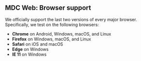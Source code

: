 ## MDC Web: Browser support

We officially support the last two versions of every major browser. Specifically, we test on the following browsers:

- **Chrome** on Android, Windows, macOS, and Linux
- **Firefox** on Windows, macOS, and Linux
- **Safari** on iOS and macOS
- **Edge** on Windows
- **IE 11** on Windows
